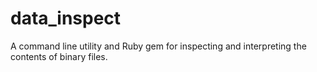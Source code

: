 # data_inspect
A command line utility and Ruby gem for inspecting and interpreting the contents of binary files.
